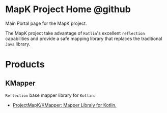 # MapK Project Home @github
Main Portal page for the MapK project.

The MapK project take advantage of `Kotlin`'s excellent `reflection` capabilities and provide a safe mapping library that replaces the traditional `Java` library.

# Products
## KMapper
`Reflection` base mapper library for `Kotlin`.

- [ProjectMapK/KMapper: Mapper Libraly for Kotlin\.](https://github.com/ProjectMapK/KMapper)
